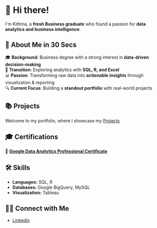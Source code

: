 
# 👋 Hi there!  

I'm Kittima, a **fresh Business graduate** who found a passion for **data analytics and business intelligence**.  

## 📌 About Me in 30 Secs  

🎓 **Background**: Business degree with a strong interest in **data-driven decision-making**  
🚀 **Transition**: Exploring analytics with **SQL, R, and Excel**  
📊 **Passion**: Transforming raw data into **actionable insights** through visualization & reporting  
🔍 **Current Focus**: Building a **standout portfolio** with real-world projects  

## 📚 Projects
Welcome to my portfolio, where I showcase my [Projects](https://github.com/KittimaRodriguez/Portfolio/blob/main/README.md)

## 🎓 Certifications  
📜 **[Google Data Analytics Professional Certificate]()**  

## 🛠️ Skills  
- **Languages:** SQL, R  
- **Databases:** Google BigQuery, MySQL  
- **Visualization:** Tableau  

## 👋🏻 Connect with Me
- [Linkedin](https://www.linkedin.com/in/kittima-rodriguez/)

